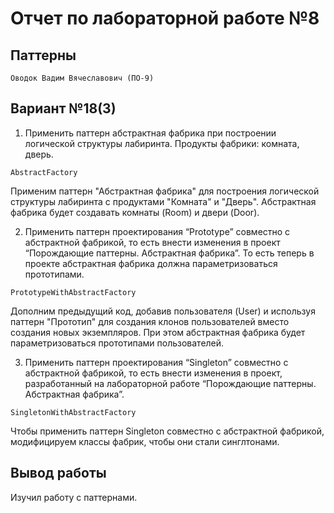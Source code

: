 # Отчет по лабораторной работе №8 #

## Паттерны ##

`Оводок Вадим Вячеславович (ПО-9)`

## Вариант №18(3) ##


1. Применить паттерн абстрактная фабрика при построении логической структуры лабиринта. Продукты  фабрики: комната, дверь.

`AbstractFactory`

Применим паттерн "Абстрактная фабрика" для построения логической структуры 
лабиринта с продуктами "Комната" и "Дверь". Абстрактная фабрика будет создавать комнаты (Room) и двери (Door).

2. Применить паттерн проектирования “Prototype” совместно с абстрактной фабрикой, то есть внести изменения в проект “Порождающие паттерны. Абстрактная фабрика”. То есть теперь в проекте абстрактная фабрика должна параметризоваться прототипами.

`PrototypeWithAbstractFactory`

Дополним предыдущий код, добавив пользователя (User) и используя паттерн "Прототип" для создания клонов пользователей вместо создания новых экземпляров. При этом абстрактная фабрика будет параметризоваться прототипами пользователей.

3. Применить паттерн проектирования  “Singleton” совместно с абстрактной фабрикой, то есть внести изменения в проект, разработанный на лабораторной работе “Порождающие паттерны. Абстрактная фабрика”.

`SingletonWithAbstractFactory`

Чтобы применить паттерн Singleton совместно с абстрактной фабрикой, модифицируем классы фабрик, чтобы они стали синглтонами.


## Вывод работы ##

Изучил работу с паттернами.


